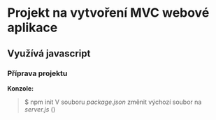 # Projekt na vytvoření MVC webové aplikace
## Využívá javascript

### Příprava projektu
**Konzole:**
>$ npm init
V souboru *package.json* změnit výchozí soubor na *server.js* ()

